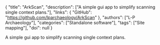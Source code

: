 {
  "title": "ArkScan",
  "description": ["A simple gui app to simplify scanning single context plans."],
  "links": {
    "GitHub": "https://github.com/lparchaeology/ArkScan"
  },
  "authors": ["L-P Archaeology"],
  "categories": ["Standalone software"],
  "tags": ["Site mapping"],
  "doi": null
}

<!-- Generated by csv2md.R – do not edit by hand -->

A simple gui app to simplify scanning single context plans.